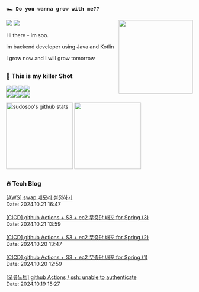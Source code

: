 ### `🏎️ Do you wanna grow with me??` 
<img src="https://ifh.cc/g/gSW4Dx.png" width="200" height="200"  align='right'/>
<a href="https://soobysu.tistory.com/"><img src="https://img.shields.io/badge/Tech%20Blog-11B48A?style=flat-square&logo=Blogger&logoColor=white&link=https://soobysu.tistory.com/"/></a>

<a href="https://www.notion.so/sudosoo/a7bae94c1caf4239bb49d45f434ab271">
<img src="https://img.shields.io/badge/Notion-000000?style=flat-square&logo=notion&logoColor=white&link=https://www.notion.so/sudosoo/a7bae94c1caf4239bb49d45f434ab271"/></a>

Hi there - im soo. 

im backend developer using Java and Kotlin

I grow now and I will grow tomorrow
##
### 🎲 This is my killer Shot
<img src="https://img.shields.io/badge/Java-007396?style=flat&logo=OpenJDK&logoColor=white"/><img src="https://img.shields.io/badge/kotlin-7F52FF?style=flat&logo=kotlin&logoColor=white"/><img src="https://img.shields.io/badge/apache%20kafka-231F20?style=flat&logo=apachekafka&logoColor=white"/><img src="https://img.shields.io/badge/elastic%20stack-005571?style=flat&logo=elasticstack&logoColor=white"/>
<br/>
<img src="https://img.shields.io/badge/docker-2496ED?style=flat&logo=docker&logoColor=white"/><img src="https://img.shields.io/badge/redis-DC382D?style=flat&logo=redis&logoColor=white"/><img src="https://img.shields.io/badge/jenkins-000000?style=flat&logo=jenkins&logoColor=white"/><img src="https://img.shields.io/badge/postgreSQL-4169E1?style=flat&logo=postgresql&logoColor=white"/>

<a href="https://github.com/sudosoo"><img align="center" style="height:180px" src="https://github-readme-stats.vercel.app/api?username=sudosoo&rank_icon=github&show_icons=true&include_all_commits=true&hide_border=true&icon_color=ffffff&bg_color=00000000&text_bold=true&title_color=ffffff" alt="sudosoo's github stats" /></a>
<a href="https://github.com/sudosoo"><img align="center" style="height:180px" src="https://github-readme-stats.vercel.app/api/top-langs/?username=sudosoo&layout=compact&hide_border=true&title_color=ffffff&bg_color=00000000" /></a> 
##









































































































































































































































































































































































































































































































































































































































































































































































































































































































































































































































































































































































































































































































































































































































































































### 🔥 Tech Blog
<a href="https://soobysu.tistory.com/187">[AWS] swap 메모리 설정하기</a></br>Date: 2024.10.21 16:47</br></br><a href="https://soobysu.tistory.com/186">[CICD] github Actions + S3 + ec2 무중단 배포 for Spring (3)</a></br>Date: 2024.10.21 13:59</br></br><a href="https://soobysu.tistory.com/185">[CICD] github Actions + S3 + ec2 무중단 배포 for Spring (2)</a></br>Date: 2024.10.20 13:47</br></br><a href="https://soobysu.tistory.com/184">[CICD] github Actions + S3 + ec2 무중단 배포 for Spring (1)</a></br>Date: 2024.10.20 12:59</br></br><a href="https://soobysu.tistory.com/183">[오류노트] github Actions / ssh: unable to authenticate</a></br>Date: 2024.10.19 15:27</br></br>
